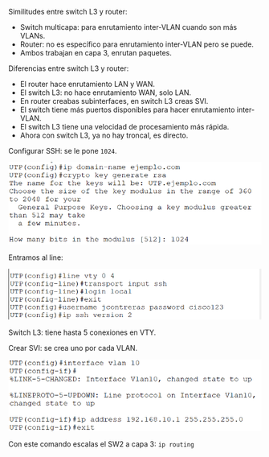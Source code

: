 Similitudes entre switch L3 y router:

- Switch multicapa: para enrutamiento inter-VLAN cuando son más VLANs.
- Router: no es específico para enrutamiento inter-VLAN pero se puede.
- Ambos trabajan en capa 3, enrutan paquetes.

Diferencias entre switch L3 y router:
- El router hace enrutamiento LAN y WAN.
- El switch L3: no hace enrutamiento WAN, solo LAN.
- En router creabas subinterfaces, en switch L3 creas SVI.
- El switch tiene más puertos disponibles para hacer enrutamiento inter-VLAN.
- El switch L3 tiene una velocidad de procesamiento más rápida.
- Ahora con switch L3, ya no hay troncal, es directo.

Configurar SSH:
se le pone `1024`.

![Configuración SSH](../imgs/Sem4_img1.jpg)

Entramos al line:

![Entrar al line](../imgs/Sem4_img2.jpg)

Switch L3: tiene hasta 5 conexiones en VTY.

Crear SVI: se crea uno por cada VLAN.

![Crear SVI](../imgs/Sem4_img3.jpg)

Con este comando escalas el SW2 a capa 3:
`ip routing`